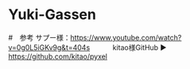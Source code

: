 # Yuki-Gassen

#　参考 サプー様：https://www.youtube.com/watch?v=0g0L5iGKv9g&t=404s
　　　kitao様GitHub ▶︎ https://github.com/kitao/pyxel
